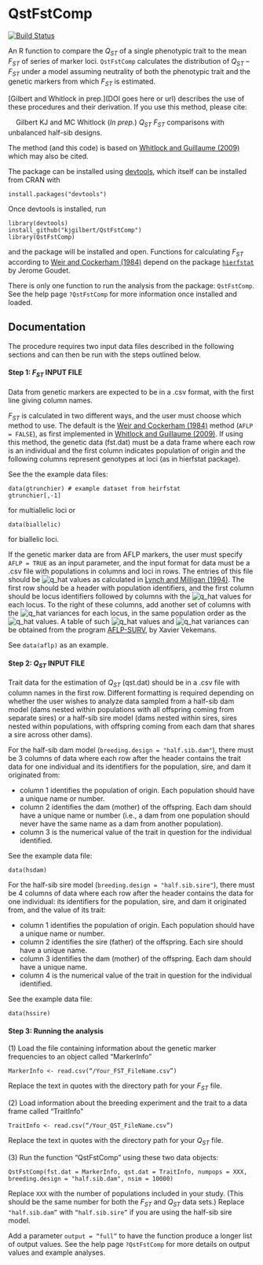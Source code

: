 # QstFstComp

[![Build Status](https://travis-ci.org/kjgilbert/QstFstComp.png?branch=master)](https://travis-ci.org/kjgilbert/QstFstComp)

An R function to compare the *Q<sub>ST</sub>* of a single phenotypic trait to the mean *F<sub>ST</sub>* of series of marker loci. `QstFstComp` calculates the distribution of *Q<sub>ST</sub>* – *F<sub>ST</sub>* under a model assuming neutrality of both the phenotypic trait and the genetic markers from which *F<sub>ST</sub>* is estimated.

[Gilbert and Whitlock in prep.](DOI goes here or url) describes the use of these procedures and their derivation. If you use this method, please cite:

&nbsp;&nbsp;&nbsp; Gilbert KJ and MC Whitlock (*In prep.*) *Q<sub>ST</sub>* *F<sub>ST</sub>* comparisons with unbalanced half-sib designs.

The method (and this code) is based on [Whitlock and Guillaume (2009)](http://www.genetics.org/content/183/3/1055) which may also be cited.


The package can be installed using [devtools](https://github.com/hadley/devtools), which itself can be installed from CRAN with

```
install.packages("devtools")
```

Once devtools is installed, run

```
library(devtools)
install_github("kjgilbert/QstFstComp")
library(QstFstComp)
```
and the package will be installed and open. Functions for calculating *F<sub>ST</sub>* according to [Weir and Cockerham (1984)](http://www.jstor.org/discover/10.2307/2408641?uid=2&uid=4&sid=21104217684983) depend on the package [`hierfstat`](http://cran.r-project.org/web/packages/hierfstat/index.html) by Jerome Goudet.
<!-- or can alternatively be installed with devtools::install github("kjgilbert/QstFstComp") where there should be an underscore between "install" and "github"-->

There is only one function to run the analysis from the package: `QstFstComp`.  See the help page `?QstFstComp` for more information once installed and loaded.


## Documentation

The procedure requires two input data files described in the following sections and can then be run with the steps outlined below. 

#### Step 1: *F<sub>ST</sub>* INPUT FILE
Data from genetic markers are expected to be in a .csv format, with the first line giving column names.

*F<sub>ST</sub>* is calculated in two different ways, and the user must choose which method to use. The default is the [Weir and Cockerham (1984)](http://www.jstor.org/discover/10.2307/2408641?uid=2&uid=4&sid=21104217684983) method (`AFLP = FALSE`), as first implemented in [Whitlock and Guillaume (2009)](http://www.genetics.org/content/183/3/1055). If using this method, the genetic data (fst.dat) must be a data frame where each row is an individual and the first column indicates population of origin and the following columns represent genotypes at loci (as in hierfstat package). 

See the the example data files: 
```
data(gtrunchier) # example dataset from heirfstat
gtrunchier[,-1]
``` 
for multiallelic loci or 
```
data(biallelic)
```
for biallelic loci.

If the genetic marker data are from AFLP markers, the user must specify `AFLP = TRUE` as an input parameter, and the input format for data must be a .csv file with populations in columns and loci in rows. The entries of this file should be ![q_hat](https://github.com/kjgilbert/QstFstComp/raw/master/q_hat.png) values as calculated in [Lynch and Milligan (1994)](http://www.indiana.edu/~lynchlab/PDF/Lynch63.pdf). The first row should be a header with population identifiers, and the first column should be locus identifiers followed by columns with the ![q_hat](https://github.com/kjgilbert/QstFstComp/raw/master/q_hat.png) values for each locus. To the right of these columns, add another set of columns with the ![q_hat](https://github.com/kjgilbert/QstFstComp/raw/master/q_hat.png) variances for each locus, in the same population order as the ![q_hat](https://github.com/kjgilbert/QstFstComp/raw/master/q_hat.png) values. A table of such ![q_hat](https://github.com/kjgilbert/QstFstComp/raw/master/q_hat.png) values and ![q_hat](https://github.com/kjgilbert/QstFstComp/raw/master/q_hat.png) variances can be obtained from the program [AFLP-SURV](http://www.ulb.ac.be/sciences/lagev/aflp-surv.html), by Xavier Vekemans. 

See `data(aflp)` as an example.

#### Step 2: *Q<sub>ST</sub>* INPUT FILE

Trait data for the estimation of *Q<sub>ST</sub>* (qst.dat) should be in a .csv file with column names in the first row. Different formatting is required depending on whether the user wishes to analyze data sampled from a half-sib dam model (dams nested within populations with all offspring coming from separate sires) or a half-sib sire model (dams nested within sires, sires nested within populations, with offspring coming from each dam that shares a sire across other dams).

For the half-sib dam model (`breeding.design = "half.sib.dam"`), there must be 3 columns of data where each row after the header contains the trait data for one individual and its identifiers for the population, sire, and dam it originated from:
- column 1 identifies the population of origin. 	Each population should have a unique name or number.
- column 2 identifies the dam (mother) of the offspring. Each dam should have a unique name or number (i.e., a dam from one population should never have the same name as a dam from another population).
- column 3 is the numerical value of the trait in question for the individual identified.

See the example data file:
```
data(hsdam)
```

For the half-sib sire model (`breeding.design = "half.sib.sire"`), there must be 4 columns of data where each row after the header contains the data for one individual: its identifiers for the population, sire, and dam it originated from, and the value of its trait:
- column 1 identifies the population of origin. Each population should have a unique name or number.
- column 2 identifies the sire (father) of the offspring. Each sire should have a unique name.
- column 3 identifies the dam (mother) of the offspring. Each dam should have a unique name.
- column 4 is the numerical value of the trait in question for the individual identified.

See the example data file:
```
data(hssire)
```


#### Step 3: Running the analysis

(1) Load the file containing information about the genetic marker frequencies to an object called  “MarkerInfo”

```
MarkerInfo <- read.csv(“/Your_FST_FileName.csv”) 
```

Replace the text in quotes with the directory path for your *F<sub>ST</sub>* file.

(2) Load information about the breeding experiment and the trait to a data frame called “TraitInfo"

```
TraitInfo <- read.csv(“/Your_QST_FileName.csv”) 
```

Replace the text in quotes with the directory path for your *Q<sub>ST</sub>* file.

(3) Run the function “QstFstComp” using these two data objects: 

```
QstFstComp(fst.dat = MarkerInfo, qst.dat = TraitInfo, numpops = XXX, breeding.design = "half.sib.dam", nsim = 10000)
```

Replace `XXX` with the number of populations included in your study. (This should be the same number for both the *F<sub>ST</sub>* and *Q<sub>ST</sub>* data sets.) Replace `"half.sib.dam”` with `“half.sib.sire”` if you are using the half-sib sire model.

Add a parameter `output = “full”` to have the function produce a longer list of output values. See the help page `?QstFstComp` for more details on output values and example analyses.

